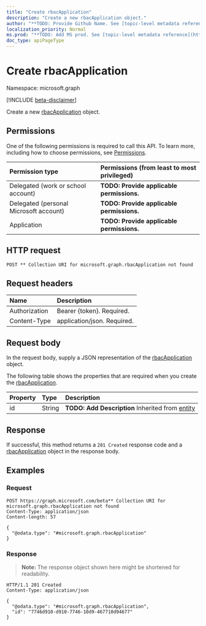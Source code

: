 ```yaml
---
title: "Create rbacApplication"
description: "Create a new rbacApplication object."
author: "**TODO: Provide Github Name. See [topic-level metadata reference](https://msgo.azurewebsites.net/add/document/guidelines/metadata.html#topic-level-metadata)**"
localization_priority: Normal
ms.prod: "**TODO: Add MS prod. See [topic-level metadata reference](https://msgo.azurewebsites.net/add/document/guidelines/metadata.html#topic-level-metadata)**"
doc_type: apiPageType
---
```


# Create rbacApplication
Namespace: microsoft.graph

[!INCLUDE [beta-disclaimer](../../includes/beta-disclaimer.md)]

Create a new [rbacApplication](../resources/rbacapplication.md) object.

## Permissions
One of the following permissions is required to call this API. To learn more, including how to choose permissions, see [Permissions](/graph/permissions-reference).

|Permission type|Permissions (from least to most privileged)|
|:---|:---|
|Delegated (work or school account)|**TODO: Provide applicable permissions.**|
|Delegated (personal Microsoft account)|**TODO: Provide applicable permissions.**|
|Application|**TODO: Provide applicable permissions.**|

## HTTP request

<!-- {
  "blockType": "ignored"
}
-->
``` http
POST ** Collection URI for microsoft.graph.rbacApplication not found
```

## Request headers
|Name|Description|
|:---|:---|
|Authorization|Bearer {token}. Required.|
|Content-Type|application/json. Required.|

## Request body
In the request body, supply a JSON representation of the [rbacApplication](../resources/rbacapplication.md) object.

The following table shows the properties that are required when you create the [rbacApplication](../resources/rbacapplication.md).

|Property|Type|Description|
|:---|:---|:---|
|id|String|**TODO: Add Description** Inherited from [entity](../resources/entity.md)|



## Response

If successful, this method returns a `201 Created` response code and a [rbacApplication](../resources/rbacapplication.md) object in the response body.

## Examples

### Request
<!-- {
  "blockType": "request",
  "name": "create_rbacapplication_from_"
}
-->
``` http
POST https://graph.microsoft.com/beta** Collection URI for microsoft.graph.rbacApplication not found
Content-Type: application/json
Content-length: 57

{
  "@odata.type": "#microsoft.graph.rbacApplication"
}
```


### Response
>**Note:** The response object shown here might be shortened for readability.
<!-- {
  "blockType": "response",
  "truncated": true,
  "@odata.type": "microsoft.graph.rbacApplication"
}
-->
``` http
HTTP/1.1 201 Created
Content-Type: application/json

{
  "@odata.type": "#microsoft.graph.rbacApplication",
  "id": "7746d910-d910-7746-10d9-467710d94677"
}
```

